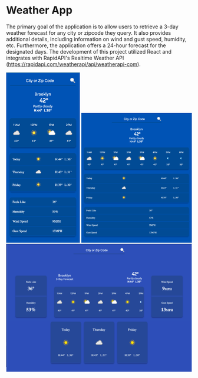 # Weather App

The primary goal of the application is to allow users to retrieve a 3-day weather forecast for any city or zipcode they query. It also provides additional details, including information on wind and gust speed, humidity, etc. Furthermore, the application offers a 24-hour forecast for the designated days. The development of this project utilized React and integrates with RapidAPI's Realtime Weather API (https://rapidapi.com/weatherapi/api/weatherapi-com).

<!-- ![alt text](src/assets/mobile-view.png) ![alt text](src/assets/ipad-view.png) ![alt text](src/assets/desktop-view.png) -->

<img src="src/assets/mobile-view.png" alt="mobile" width="200"/> <img src="src/assets/ipad-view.png" alt="mobile" width="300"/> <img src="src/assets/desktop-view.png" alt="mobile" width="512"/>


